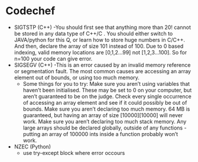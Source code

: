 # Codechef

- SIGTSTP (C++)
	-You should first see that anything more than 20! cannot be stored in any data type of C++/C . You should either switch to JAVA/python for this Q, or learn how to store huge numbers in C/C++. And then, declare the array of size 101 instead of 100. Due to 0 based indexing, valid memory locations are [0,1,2…99] not [1,2,3…100]. So for n=100 your code can give error.
- SIGSEGV (C++)
	-This is an error caused by an invalid memory reference or segmentation fault. The most common causes are accessing an array element out of bounds, or using too much memory.
	- Some things for you to try:
	Make sure you aren’t using variables that haven’t been initialised. These may be set to 0 on your computer, but aren’t guaranteed to be on the judge.
	Check every single occurrence of accessing an array element and see if it could possibly be out of bounds.
	Make sure you aren’t declaring too much memory. 64 MB is guaranteed, but having an array of size [10000][10000] will never work.
	Make sure you aren’t declaring too much stack memory. Any large arrays should be declared globally, outside of any functions - putting an array of 100000 ints inside a function probably won’t work.
- NZEC (Python)
	- use try-except block where error occours